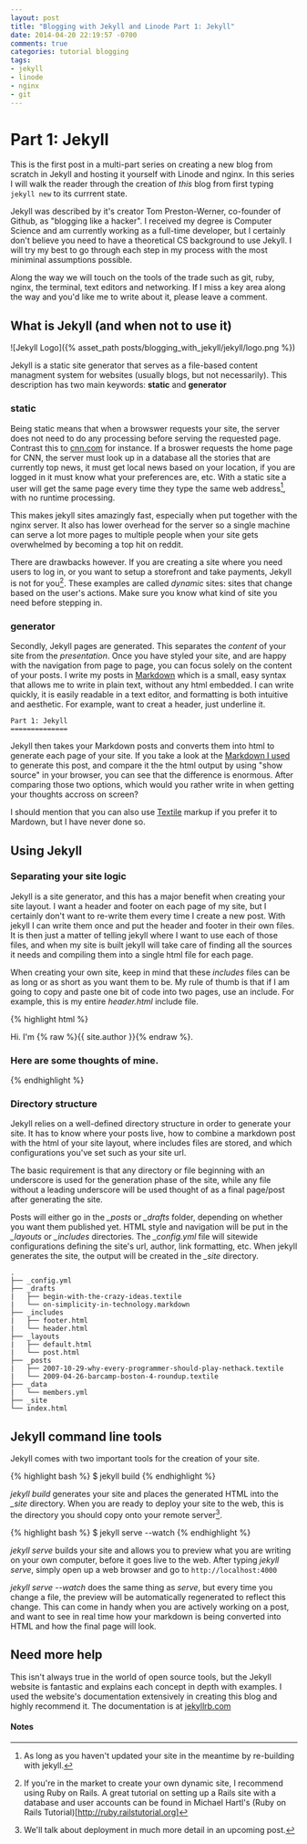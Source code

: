 ```yaml
---
layout: post
title: "Blogging with Jekyll and Linode Part 1: Jekyll"
date: 2014-04-20 22:19:57 -0700
comments: true
categories: tutorial blogging
tags:
- jekyll
- linode
- nginx
- git
---
```


# Part 1: Jekyll
This is the first post in a multi-part series on creating a new blog from scratch in Jekyll and hosting it yourself with Linode and nginx. In this series I will walk the reader through the creation of *this* blog from first typing `jekyll new` to its currrent state.

Jekyll was described by it's creator Tom Preston-Werner, co-founder of Github, as "blogging like a hacker". I received my degree is Computer Science and am currently working as a full-time developer, but I certainly don't believe you need to have a theoretical CS background to use Jekyll. I will try my best to go through each step in my process with the most miniminal assumptions possible. 

Along the way we will touch on the tools of the trade such as git, ruby, nginx, the terminal, text editors and networking. If I miss a key area along the way and you'd like me to write about it, please leave a comment.

## What is Jekyll (and when not to use it)

![Jekyll Logo]({% asset_path posts/blogging_with_jekyll/jekyll/logo.png %})

Jekyll is a static site generator that serves as a file-based content managment system for websites (usually blogs, but not necessarily). This description has two main keywords: **static** and **generator**

### static

Being static means that when a browswer requests your site, the server does not need to do any processing before serving the requested page. Contrast this to [cnn.com](cnn.com) for instance. If a broswer requests the home page for CNN, the server must look up in a database all the stories that are currently top news, it must get local news based on your location, if you are logged in it must know what your preferences are, etc. With a static site a user will get the same page every time they type the same web address[^1], with no runtime processing. 

This makes jekyll sites amazingly fast, especially when put together with the nginx server. It also has lower overhead for the server so a single machine can serve a lot more pages to multiple people when your site gets overwhelmed by becoming a top hit on reddit.

There are drawbacks however. If you are creating a site where you need users to log in, or you want to setup a storefront and take payments, Jekyll is not for you[^2]. These examples are called *dynamic* sites: sites that change based on the user's actions. Make sure you know what kind of site you need before stepping in.

### generator

Secondly, Jekyll pages are generated. This separates the *content* of your site from the *presentation*. Once you have styled your site, and are happy with the navigation from page to page, you can focus solely on the content of your posts. I write my posts in [Markdown](https://daringfireball.net/projects/markdown/) which is a small, easy syntax that allows me to write in plain text, without any html embedded. I can write quickly, it is easily readable in a text editor, and formatting is both intuitive and aesthetic. For example, want to creat a header, just underline it.

    Part 1: Jekyll
    ==============

Jekyll then takes your Markdown posts and converts them into html to generate each page of your site. If you take a look at the [Markdown I used][1] to generate this post, and compare it the the html output by using "show source" in your browser, you can see that the difference is enormous. After comparing those two options, which would you rather write in when getting your thoughts accross on screen?

I should mention that you can also use [Textile](http://textile.sitemonks.com) markup if you prefer it to Mardown, but I have never done so.

## Using Jekyll

### Separating your site logic

Jekyll is a site generator, and this has a major benefit when creating your site layout. I want a header and footer on each page of my site, but I certainly don't want to re-write them every time I create a new post. With jekyll I can write them once and put the header and footer in their own files. It is then just a matter of telling jekyll where I want to use each of those files, and when my site is built jekyll will take care of finding all the sources it needs and compiling them into a single html file for each page.

When creating your own site, keep in mind that these *includes* files can be as long or as short as you want them to be. My rule of thumb is that if I am going to copy and paste one bit of code into two pages, use an include. For example, this is my entire *header.html* include file.

{% highlight html %}
<div class="container">
  Hi. I'm {% raw %}{{ site.author }}{% endraw %}.
  <h3 class="tagline">Here are some thoughts of mine.</h3>
</div>
{% endhighlight %}

### Directory structure

Jekyll relies on a well-defined directory structure in order to generate your site. It has to know where your posts live, how to combine a markdown post with the html of your site layout, where includes files are stored, and which configurations you've set such as your site url.

The basic requirement is that any directory or file beginning with an underscore is used for the generation phase of the site, while any file without a leading underscore will be used thought of as a final page/post after generating the site.

Posts will either go in the *_posts* or *_drafts* folder, depending on whether you want them published yet. HTML style and navigation will be put in the *_layouts* or *_includes* directories. The *_config.yml* file will sitewide configurations defining the site's url, author, link formatting, etc. When jekyll generates the site, the output will be created in the *_site* directory.

    .
    ├── _config.yml
    ├── _drafts
    |   ├── begin-with-the-crazy-ideas.textile
    |   └── on-simplicity-in-technology.markdown
    ├── _includes
    |   ├── footer.html
    |   └── header.html
    ├── _layouts
    |   ├── default.html
    |   └── post.html
    ├── _posts
    |   ├── 2007-10-29-why-every-programmer-should-play-nethack.textile
    |   └── 2009-04-26-barcamp-boston-4-roundup.textile
    ├── _data
    |   └── members.yml
    ├── _site
    └── index.html

## Jekyll command line tools

Jekyll comes with two important tools for the creation of your site.

{% highlight bash %}
$ jekyll build
{% endhighlight %}

*jekyll build* generates your site and places the generated HTML into the *_site* directory. When you are ready to deploy your site to the web, this is the directory you should copy onto your remote server[^3].

{% highlight bash %}
$ jekyll serve --watch
{% endhighlight %}

*jekyll serve* builds your site and allows you to preview what you are writing on your own computer, before it goes live to the web. After typing *jekyll serve*, simply open up a web browser and go to `http://localhost:4000`

*jekyll serve --watch* does the same thing as *serve*, but every time you change a file, the preview will be automatically regenerated to reflect this change. This can come in handy when you are actively working on a post, and want to see in real time how your markdown is being converted into HTML and how the final page will look. 

## Need more help

This isn't always true in the world of open source tools, but the Jekyll website is fantastic and explains each concept in depth with examples. I used the website's documentation extensively in creating this blog and highly recommend it. The documentation is at [jekyllrb.com](http://www.jekyllrb.com)

#### Notes

[^1]: As long as you haven't updated your site in the meantime by re-building with jekyll.
[^2]: If you're in the market to create your own dynamic site, I recommend using Ruby on Rails. A great tutorial on setting up a Rails site with a database and user accounts can be found in Michael Hartl's (Ruby on Rails Tutorial)[http://ruby.railstutorial.org]
[^3]: We'll talk about deployment in much more detail in an upcoming post.

[1]: https://raw.githubusercontent.com/adamwalz/adamwalz.net/master/_posts/2014-04-20-blogging-with-jekyll-and-linode-part-1-jekyll.md
